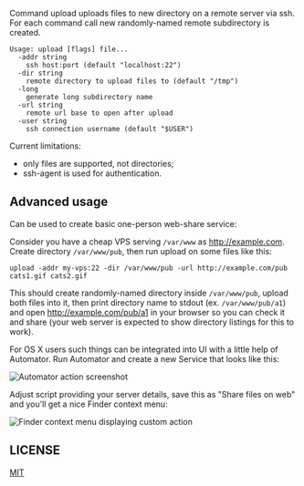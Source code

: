 Command upload uploads files to new directory on a remote server via ssh. For
each command call new randomly-named remote subdirectory is created.

	Usage: upload [flags] file...
	  -addr string
		ssh host:port (default "localhost:22")
	  -dir string
		remote directory to upload files to (default "/tmp")
	  -long
		generate long subdirectory name
	  -url string
		remote url base to open after upload
	  -user string
		ssh connection username (default "$USER")

Current limitations:

 * only files are supported, not directories;
 * ssh-agent is used for authentication.

## Advanced usage

Can be used to create basic one-person web-share service:

Consider you have a cheap VPS serving `/var/www` as http://example.com. Create
directory `/var/www/pub`, then run upload on some files like this:

	upload -addr my-vps:22 -dir /var/www/pub -url http://example.com/pub cats1.gif cats2.gif

This should create randomly-named directory inside `/var/www/pub`, upload both
files into it, then print directory name to stdout (ex. `/var/www/pub/a1`) and
open http://example.com/pub/a1 in your browser so you can check it and share
(your web server is expected to show directory listings for this to work).

For OS X users such things can be integrated into UI with a little help of
Automator. Run Automator and create a new Service that looks like this:

![Automator action screenshot](https://cbxp.in/c0/automator%20screenshot.png)

Adjust script providing your server details, save this as "Share files on web"
and you'll get a nice Finder context menu:

![Finder context menu displaying custom action](https://cbxp.in/c0/finder%20context%20menu.png)

## LICENSE

[MIT](http://opensource.org/licenses/MIT)
